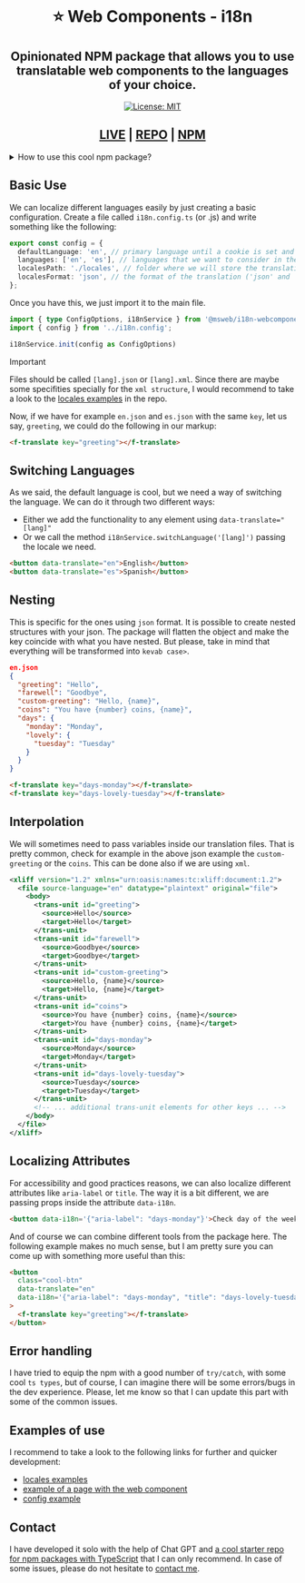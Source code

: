 <div align="center">
<h1>⭐️ Web Components - i18n</h1>
<h2>Opinionated NPM package that allows you to use translatable web components to the languages of your choice.</h2>

[![License: MIT](https://img.shields.io/badge/License-MIT-yellow.svg)](https://opensource.org/licenses/MIT)

<h2><a href='https://web-components-i18n.vercel.app/'>LIVE</a> | <a href='https://github.com/manuelsanchezweb/i18n-webcomponents'>REPO</a> | <a href='https://www.npmjs.com/package/@msweb/i18n-webcomponents'>NPM</a></h2>
</div>

<details>
  <summary>How to use this cool npm package?</summary>
  <ol>
    <li>
      <a href="#basic-use">Basic Use with Config File</a>
    </li>
    <li><a href="#switching-languages">Switching languages</a></li>
    <li>
      <a href="#nesting">Nesting</a>
    </li>
    <li><a href="#interpolation">Interpolation</a></li>
    <li><a href="#localizing-attributes">Localizing attributes</a></li>
	<li><a href="#error-handling">Error handling</a></li>
    <li><a href="#examples-of-use">Examples of use</a></li>
    <li><a href="#contact">Contact</a></li>

  </ol>
</details>

## Basic Use

We can localize different languages easily by just creating a basic configuration. Create a file called <code>i18n.config.ts</code> (or .js) and write something like the following:

```ts
export const config = {
  defaultLanguage: 'en', // primary language until a cookie is set and if browser language is not available
  languages: ['en', 'es'], // languages that we want to consider in the app
  localesPath: './locales', // folder where we will store the translation files
  localesFormat: 'json', // the format of the translation ('json' and 'xml' are accepted)
};
```

Once you have this, we just import it to the main file.

```ts
import { type ConfigOptions, i18nService } from '@msweb/i18n-webcomponents';
import { config } from '../i18n.config';

i18nService.init(config as ConfigOptions)
```

> [!IMPORTANT]  
> Files should be called <code>[lang].json</code> or <code>[lang].xml</code>. Since there are maybe some specifities specially for the <code>xml structure</code>, I would recommend to take a look to the [locales examples](https://github.com/manuelsanchezweb/i18n-webcomponents/tree/main/locales) in the repo.

Now, if we have for example <code>en.json</code> and <code>es.json</code> with the same <code>key</code>, let us say, <code>greeting</code>, we could do the following in our markup:

```html
<f-translate key="greeting"></f-translate>
```

## Switching Languages

As we said, the default language is cool, but we need a way of switching the language. We can do it through two different ways:

- Either we add the functionality to any element using <code>data-translate="[lang]"</code>
- Or we call the method <code>i18nService.switchLanguage('[lang]')</code> passing the locale we need.

```html
<button data-translate="en">English</button>
<button data-translate="es">Spanish</button>
```

## Nesting

This is specific for the ones using <code>json</code> format. It is possible to create nested structures with your json. The package will flatten the object and make the key coincide with what you have nested. But please, take in mind that everything will be transformed into <code>kevab case></code>.

```json
en.json
{
  "greeting": "Hello",
  "farewell": "Goodbye",
  "custom-greeting": "Hello, {name}",
  "coins": "You have {number} coins, {name}",
  "days": {
    "monday": "Monday",
    "lovely": {
      "tuesday": "Tuesday"
    }
  }
}
```

```html
<f-translate key="days-monday"></f-translate>
<f-translate key="days-lovely-tuesday"></f-translate>
```

## Interpolation

We will sometimes need to pass variables inside our translation files. That is pretty common, check for example in the above json example the <code>custom-greeting</code> or the <code>coins</code>. This can be done also if we are using <code>xml</code>.

```xml
<xliff version="1.2" xmlns="urn:oasis:names:tc:xliff:document:1.2">
  <file source-language="en" datatype="plaintext" original="file">
    <body>
      <trans-unit id="greeting">
        <source>Hello</source>
        <target>Hello</target>
      </trans-unit>
      <trans-unit id="farewell">
        <source>Goodbye</source>
        <target>Goodbye</target>
      </trans-unit>
      <trans-unit id="custom-greeting">
        <source>Hello, {name}</source>
        <target>Hello, {name}</target>
      </trans-unit>
      <trans-unit id="coins">
        <source>You have {number} coins, {name}</source>
        <target>You have {number} coins, {name}</target>
      </trans-unit>
      <trans-unit id="days-monday">
        <source>Monday</source>
        <target>Monday</target>
      </trans-unit>
      <trans-unit id="days-lovely-tuesday">
        <source>Tuesday</source>
        <target>Tuesday</target>
      </trans-unit>
      <!-- ... additional trans-unit elements for other keys ... -->
    </body>
  </file>
</xliff>
```

## Localizing Attributes

For accessibility and good practices reasons, we can also localize different attributes like <code>aria-label</code> or <code>title</code>. The way it is a bit different, we are passing props inside the attribute <code>data-i18n</code>.

```html
<button data-i18n='{"aria-label": "days-monday"}'>Check day of the week</button>
```

And of course we can combine different tools from the package here. The following example makes no much sense, but I am pretty sure you can come up with something more useful than this:

```html
<button
  class="cool-btn"
  data-translate="en"
  data-i18n='{"aria-label": "days-monday", "title": "days-lovely-tuesday"}'
>
  <f-translate key="greeting"></f-translate>
</button>
```

## Error handling

I have tried to equip the npm with a good number of <code>try/catch</code>, with some cool <code>ts types</code>, but of course, I can imagine there will be some errors/bugs in the dev experience. Please, let me know so that I can update this part with some of the common issues.

## Examples of use

I recommend to take a look to the following links for further and quicker development:

- [locales examples](https://github.com/manuelsanchezweb/i18n-webcomponents/tree/main/locales)
- [example of a page with the web component](https://github.com/manuelsanchezweb/i18n-webcomponents/blob/main/examples/index.html)
- [config example](https://github.com/manuelsanchezweb/i18n-webcomponents/blob/main/i18n.config.ts)

## Contact

I have developed it solo with the help of Chat GPT and [a cool starter repo for npm packages with TypeScript](https://github.com/ryansonshine/typescript-npm-package-template) that I can only recommend. In case of some issues, please do not hesitate to [contact me](mailto:manusansan22@gmail.com).
